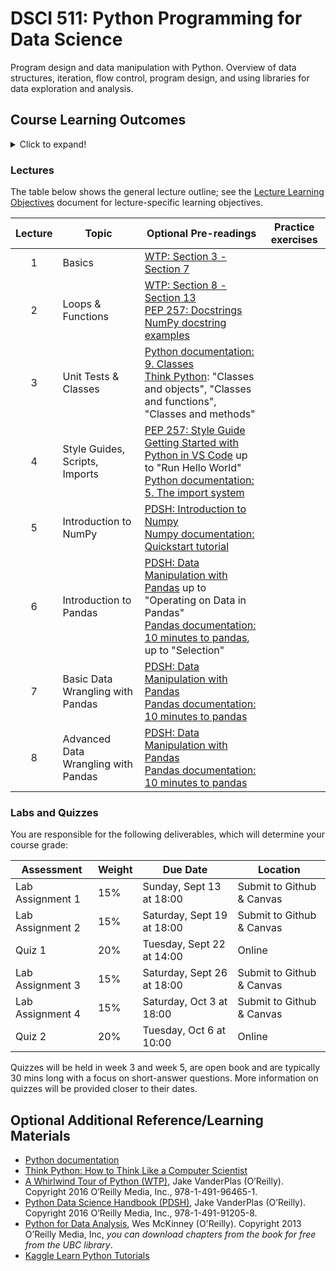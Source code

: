 # DSCI 511: Python Programming for Data Science

Program design and data manipulation with Python. Overview of data structures, iteration, flow control, program design, and using libraries for data exploration and analysis. 

## Course Learning Outcomes

<details>
<summary>Click to expand!</summary>
<p>
	
aaa


Specific learning objectives can be found in the [Lecture Learning Objectives](lecture_learning_objectives.md) document.

</p>
</details>


### Lectures

The table below shows the general lecture outline; see the [Lecture Learning Objectives](lecture_learning_objectives.md) document for lecture-specific learning objectives.

| Lecture | Topic                               | Optional Pre-readings                                                                                                                                                                                                                                                                             | Practice exercises |
| :-----: | ----------------------------------- | ------------------------------------------------------------------------------------------------------------------------------------------------------------------------------------------------------------------------------------------------------------------------------------------------- | ------------------ |
|    1    | Basics                              | [WTP: Section 3 - Section 7](https://jakevdp.github.io/WhirlwindTourOfPython/index.html)                                                                                                                                                                                                          |
|    2    | Loops & Functions                   | [WTP: Section 8 - Section 13](https://jakevdp.github.io/WhirlwindTourOfPython/index.html)<br>[PEP 257: Docstrings](https://www.python.org/dev/peps/pep-0257/)<br>[NumPy docstring examples](https://sphinxcontrib-napoleon.readthedocs.io/en/latest/example_numpy.html)                           |
|    3    | Unit Tests & Classes                | [Python documentation: 9. Classes](https://docs.python.org/3/tutorial/classes.html)<br>[Think Python](http://greenteapress.com/thinkpython/html/index.html): "Classes and objects", "Classes and functions", "Classes and methods"                                                                |
|    4    | Style Guides, Scripts, Imports      | [PEP 257: Style Guide](https://www.python.org/dev/peps/pep-0008/)<br>[Getting Started with Python in VS Code](https://code.visualstudio.com/docs/python/python-tutorial) up to "Run Hello World"<br>[Python documentation: 5. The import system](https://docs.python.org/3/reference/import.html) |
|    5    | Introduction to NumPy               | [PDSH: Introduction to Numpy](https://jakevdp.github.io/PythonDataScienceHandbook/02.00-introduction-to-numpy.html)<br>[Numpy documentation: Quickstart tutorial](https://numpy.org/doc/1.19/)                                                                                                    |
|    6    | Introduction to Pandas              | [PDSH: Data Manipulation with Pandas](https://jakevdp.github.io/PythonDataScienceHandbook/03.00-introduction-to-pandas.html) up to "Operating on Data in Pandas"<br>[Pandas documentation: 10 minutes to pandas](https://pandas.pydata.org/docs/user_guide/10min.html), up to "Selection"         |
|    7    | Basic Data Wrangling with Pandas    | [PDSH: Data Manipulation with Pandas](https://jakevdp.github.io/PythonDataScienceHandbook/03.00-introduction-to-pandas.html)<br>[Pandas documentation: 10 minutes to pandas](https://pandas.pydata.org/docs/user_guide/10min.html)                                                                |
|    8    | Advanced Data Wrangling with Pandas | [PDSH: Data Manipulation with Pandas](https://jakevdp.github.io/PythonDataScienceHandbook/03.00-introduction-to-pandas.html)<br>[Pandas documentation: 10 minutes to pandas](https://pandas.pydata.org/docs/user_guide/10min.html)                                                                |

### Labs and Quizzes

You are responsible for the following deliverables, which will determine your course grade:

| Assessment       | Weight | Due Date                   | Location                  |
|------------------|--------|----------------------------|---------------------------|
| Lab Assignment 1 | 15%    | Sunday, Sept 13 at 18:00   | Submit to Github & Canvas |
| Lab Assignment 2 | 15%    | Saturday, Sept 19 at 18:00 | Submit to Github & Canvas |
| Quiz 1           | 20%    | Tuesday, Sept 22 at 14:00  | Online                    |
| Lab Assignment 3 | 15%    | Saturday, Sept 26 at 18:00 | Submit to Github & Canvas |
| Lab Assignment 4 | 15%    | Saturday, Oct 3 at 18:00   | Submit to Github & Canvas |
| Quiz 2           | 20%    | Tuesday, Oct 6 at 10:00    | Online                    |


Quizzes will be held in week 3 and week 5, are open book and are typically 30 mins long with a focus on short-answer questions. More information on quizzes will be provided closer to their dates.


## Optional Additional Reference/Learning Materials

* [Python documentation](https://docs.python.org/3/index.html)
* [Think Python: How to Think Like a Computer Scientist](https://greenteapress.com/wp/think-python/)
* [A Whirlwind Tour of Python (WTP)](https://jakevdp.github.io/WhirlwindTourOfPython/index.html), Jake VanderPlas (O’Reilly). Copyright 2016 O’Reilly Media, Inc., 978-1-491-96465-1.
* [Python Data Science Handbook (PDSH)](https://github.com/jakevdp/PythonDataScienceHandbook), Jake VanderPlas (O’Reilly). Copyright 2016 O’Reilly Media, Inc., 978-1-491-91205-8.
* [Python for Data Analysis](http://webcat1.library.ubc.ca/vwebv/holdingsInfo?searchId=1382036&recCount=10&recPointer=0&bibId=7430458), Wes McKinney (O'Reilly). Copyright 2013 O’Reilly Media, Inc, *you can download chapters from the book for free from the UBC library*.
* [Kaggle Learn Python Tutorials](https://www.kaggle.com/learn/python)
